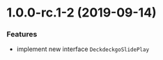 <a name="1.0.0-rc.1-2"></a>
# 1.0.0-rc.1-2 (2019-09-14)

### Features

* implement new interface `DeckdeckgoSlidePlay`